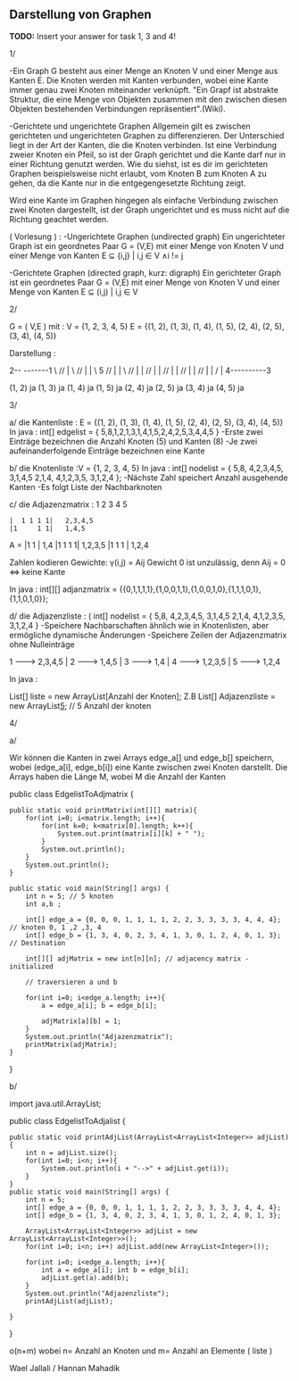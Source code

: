 Darstellung von Graphen
---

**TODO:** Insert your answer for task 1, 3 and 4!


1/

-Ein Graph G besteht aus einer Menge an Knoten V und einer Menge aus Kanten E.
Die Knoten werden mit Kanten verbunden, wobei eine Kante immer genau zwei Knoten miteinander verknüpft.
"Ein Grapf ist abstrakte Struktur, die eine Menge von Objekten zusammen mit den zwischen diesen Objekten bestehenden Verbindungen repräsentiert".(Wiki).

-Gerichtete und ungerichtete Graphen
Allgemein gilt es zwischen gerichteten und ungerichteten Graphen zu differenzieren.
Der Unterschied liegt in der Art der Kanten, die die Knoten verbinden.
Ist eine Verbindung zweier Knoten ein Pfeil, so ist der Graph gerichtet und die Kante darf nur in einer Richtung genutzt werden.
Wie du siehst, ist es dir im gerichteten Graphen beispielsweise nicht erlaubt,
vom Knoten B zum Knoten A zu gehen, da die Kante nur in die entgegengesetzte Richtung zeigt.

Wird eine Kante im Graphen hingegen als einfache Verbindung zwischen zwei Knoten dargestellt,
ist der Graph ungerichtet und es muss nicht auf die Richtung geachtet werden.


( Vorlesung ) :
-Ungerichtete Graphen (undirected graph)
Ein ungerichteter Graph ist ein geordnetes Paar G = (V,E) mit
einer Menge von Knoten V und
einer Menge von Kanten E ⊆ {i,j} | i,j ∈ V ∧i != j

-Gerichtete Graphen (directed graph, kurz: digraph)
Ein gerichteter Graph ist ein geordnetes Paar G = (V,E) mit
einer Menge von Knoten V und
einer Menge von Kanten E ⊆ (i,j) | i,j ∈ V



2/

G = ( V,E ) mit :
V = {1, 2, 3, 4, 5}
E = {(1, 2), (1, 3), (1, 4), (1, 5), (2, 4), (2, 5), (3, 4), (4, 5)}

Darstellung :

   2-- -------1
    \       //
   | \     // |
   |  \ 5 //  |
   |   \ //   |
   |    //    |
   |   //     |
   |  //      |
   | //       |
   | /        |
   4----------3


(1, 2) ja
(1, 3) ja
(1, 4) ja
(1, 5) ja
(2, 4) ja
(2, 5) ja
(3, 4) ja
(4, 5) ja

3/


a/
die Kantenliste : E = {(1, 2), (1, 3), (1, 4), (1, 5), (2, 4), (2, 5), (3, 4), (4, 5)}
In java :
int[] edgelist = { 5,8,1,2,1,3,1,4,1,5,2,4,2,5,3,4,4,5 }
-Erste zwei Einträge bezeichnen die Anzahl Knoten (5) und Kanten (8)
-Je zwei aufeinanderfolgende Einträge bezeichnen eine Kante

b/
die Knotenliste :V = {1, 2, 3, 4, 5}
In java :
int[] nodelist = { 5,8, 4,2,3,4,5, 3,1,4,5 2,1,4, 4,1,2,3,5, 3,1,2,4 };
-Nächste Zahl speichert Anzahl ausgehende Kanten
-Es folgt Liste der Nachbarknoten

c/
die Adjazenzmatrix :
     1 2 3 4 5

    |  1 1 1 1|   2,3,4,5
    |1     1 1|   1,4,5
A = |1     1  |   1,4
    |1 1 1   1|   1,2,3,5
    |1 1   1  |   1,2,4


Zahlen kodieren Gewichte: γ(i,j) = Aij
Gewicht 0 ist unzulässig, denn Aij = 0 ⇔ keine Kante

In java :
int[][] adjanzmatrix = {{0,1,1,1,1},{1,0,0,1,1},{1,0,0,1,0},{1,1,1,0,1},{1,1,0,1,0}};



d/
die Adjazenzliste : ( int[] nodelist = { 5,8, 4,2,3,4,5, 3,1,4,5 2,1,4, 4,1,2,3,5, 3,1,2,4 }
-Speichere Nachbarschaften ähnlich wie in Knotenlisten, aber ermögliche dynamische Änderungen
-Speichere Zeilen der Adjazenzmatrix ohne Nulleinträge


1 ---> 2,3,4,5
|
2 ---> 1,4,5
|
3 ---> 1,4
|
4 ---> 1,2,3,5
|
5 ---> 1,2,4

In java :

List[] liste = new ArrayList[Anzahl der Knoten];
Z.B
List<Integer>[] Adjazenzliste = new ArrayList<Integer>[5](); // 5 Anzahl der knoten


4/

a/


Wir können die Kanten in zwei Arrays edge_a[] und edge_b[] speichern, wobei (edge_a[i], edge_b[i]) eine Kante zwischen zwei Knoten darstellt. Die Arrays haben die Länge M, wobei M die Anzahl der Kanten

public class EdgelistToAdjmatrix {

    public static void printMatrix(int[][] matrix){
        for(int i=0; i<matrix.length; i++){
            for(int k=0; k<matrix[0].length; k++){
                System.out.print(matrix[i][k] + " ");
            }
            System.out.println();
        }
        System.out.println();
    }

    public static void main(String[] args) {
        int n = 5; // 5 knoten
        int a,b ;

        int[] edge_a = {0, 0, 0, 1, 1, 1, 1, 2, 2, 3, 3, 3, 3, 4, 4, 4}; // knoten 0, 1 ,2 ,3, 4
        int[] edge_b = {1, 3, 4, 0, 2, 3, 4, 1, 3, 0, 1, 2, 4, 0, 1, 3}; // Destination

        int[][] adjMatrix = new int[n][n]; // adjacency matrix - initialized

        // traversieren a und b

        for(int i=0; i<edge_a.length; i++){
            a = edge_a[i]; b = edge_b[i];

            adjMatrix[a][b] = 1;
        }
        System.out.println("Adjazenzmatrix");
        printMatrix(adjMatrix);
    }
}

b/

import java.util.ArrayList;

public class EdgelistToAdjalist {

    public static void printAdjList(ArrayList<ArrayList<Integer>> adjList){
        int n = adjList.size();
        for(int i=0; i<n; i++){
            System.out.println(i + "-->" + adjList.get(i));
        }
    }
    public static void main(String[] args) {
        int n = 5;
        int[] edge_a = {0, 0, 0, 1, 1, 1, 1, 2, 2, 3, 3, 3, 3, 4, 4, 4};
        int[] edge_b = {1, 3, 4, 0, 2, 3, 4, 1, 3, 0, 1, 2, 4, 0, 1, 3};

        ArrayList<ArrayList<Integer>> adjList = new ArrayList<ArrayList<Integer>>();
        for(int i=0; i<n; i++) adjList.add(new ArrayList<Integer>());

        for(int i=0; i<edge_a.length; i++){
            int a = edge_a[i]; int b = edge_b[i];
            adjList.get(a).add(b);
        }
        System.out.println("Adjazenzliste");
        printAdjList(adjList);

    }
}

o(n+m) wobei n= Anzahl an Knoten und m= Anzahl an Elemente ( liste )


Wael Jallali / Hannan Mahadik